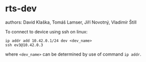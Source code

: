# rts-dev

authors: David Klaška, Tomáš Lamser, Jiří Novotný, Vladimír Štill


To connect to device using ssh on linux:
```
ip addr add 10.42.0.1/24 dev <dev_name>
ssh ev3@10.42.0.3
```
where `<dev_name>` can be determined by use of command `ip addr`.
